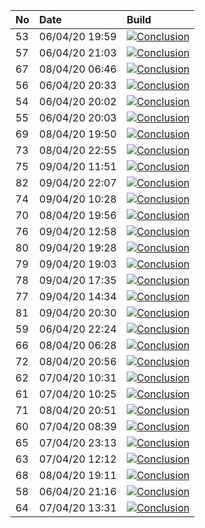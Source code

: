 | No | Date           | Build                                                                                                                                                                 |
| :- | :------------- | :-------------------------------------------------------------------------------------------------------------------------------------------------------------------- |
| 53 | 06/04/20 19:59 | [![Conclusion](https://img.shields.io/badge/build-pass-brightgreen)](https://github.com/e2e-boilerplate/cypress-typescript-webpack-chai-expect/actions/runs/72249928) |
| 57 | 06/04/20 21:03 | [![Conclusion](https://img.shields.io/badge/build-pass-brightgreen)](https://github.com/e2e-boilerplate/cypress-typescript-webpack-chai-expect/actions/runs/72295915) |
| 67 | 08/04/20 06:46 | [![Conclusion](https://img.shields.io/badge/build-pass-brightgreen)](https://github.com/e2e-boilerplate/cypress-typescript-webpack-chai-expect/actions/runs/73476772) |
| 56 | 06/04/20 20:33 | [![Conclusion](https://img.shields.io/badge/build-pass-brightgreen)](https://github.com/e2e-boilerplate/cypress-typescript-webpack-chai-expect/actions/runs/72282910) |
| 54 | 06/04/20 20:02 | [![Conclusion](https://img.shields.io/badge/build-pass-brightgreen)](https://github.com/e2e-boilerplate/cypress-typescript-webpack-chai-expect/actions/runs/72251527) |
| 55 | 06/04/20 20:03 | [![Conclusion](https://img.shields.io/badge/build-pass-brightgreen)](https://github.com/e2e-boilerplate/cypress-typescript-webpack-chai-expect/actions/runs/72253525) |
| 69 | 08/04/20 19:50 | [![Conclusion](https://img.shields.io/badge/build-pass-brightgreen)](https://github.com/e2e-boilerplate/cypress-typescript-webpack-chai-expect/actions/runs/73981789) |
| 73 | 08/04/20 22:55 | [![Conclusion](https://img.shields.io/badge/build-pass-brightgreen)](https://github.com/e2e-boilerplate/cypress-typescript-webpack-chai-expect/actions/runs/74078944) |
| 75 | 09/04/20 11:51 | [![Conclusion](https://img.shields.io/badge/build-pass-brightgreen)](https://github.com/e2e-boilerplate/cypress-typescript-webpack-chai-expect/actions/runs/74543026) |
| 82 | 09/04/20 22:07 | [![Conclusion](https://img.shields.io/badge/build-pass-brightgreen)](https://github.com/e2e-boilerplate/cypress-typescript-webpack-chai-expect/actions/runs/74916816) |
| 74 | 09/04/20 10:28 | [![Conclusion](https://img.shields.io/badge/build-pass-brightgreen)](https://github.com/e2e-boilerplate/cypress-typescript-webpack-chai-expect/actions/runs/74483075) |
| 70 | 08/04/20 19:56 | [![Conclusion](https://img.shields.io/badge/build-pass-brightgreen)](https://github.com/e2e-boilerplate/cypress-typescript-webpack-chai-expect/actions/runs/73984324) |
| 76 | 09/04/20 12:58 | [![Conclusion](https://img.shields.io/badge/build-pass-brightgreen)](https://github.com/e2e-boilerplate/cypress-typescript-webpack-chai-expect/actions/runs/74588723) |
| 80 | 09/04/20 19:28 | [![Conclusion](https://img.shields.io/badge/build-pass-brightgreen)](https://github.com/e2e-boilerplate/cypress-typescript-webpack-chai-expect/actions/runs/74830469) |
| 79 | 09/04/20 19:03 | [![Conclusion](https://img.shields.io/badge/build-pass-brightgreen)](https://github.com/e2e-boilerplate/cypress-typescript-webpack-chai-expect/actions/runs/74813718) |
| 78 | 09/04/20 17:35 | [![Conclusion](https://img.shields.io/badge/build-pass-brightgreen)](https://github.com/e2e-boilerplate/cypress-typescript-webpack-chai-expect/actions/runs/74769077) |
| 77 | 09/04/20 14:34 | [![Conclusion](https://img.shields.io/badge/build-pass-brightgreen)](https://github.com/e2e-boilerplate/cypress-typescript-webpack-chai-expect/actions/runs/74654587) |
| 81 | 09/04/20 20:30 | [![Conclusion](https://img.shields.io/badge/build-pass-brightgreen)](https://github.com/e2e-boilerplate/cypress-typescript-webpack-chai-expect/actions/runs/74868715) |
| 59 | 06/04/20 22:24 | [![Conclusion](https://img.shields.io/badge/build-pass-brightgreen)](https://github.com/e2e-boilerplate/cypress-typescript-webpack-chai-expect/actions/runs/72335750) |
| 66 | 08/04/20 06:28 | [![Conclusion](https://img.shields.io/badge/build-pass-brightgreen)](https://github.com/e2e-boilerplate/cypress-typescript-webpack-chai-expect/actions/runs/73467778) |
| 72 | 08/04/20 20:56 | [![Conclusion](https://img.shields.io/badge/build-pass-brightgreen)](https://github.com/e2e-boilerplate/cypress-typescript-webpack-chai-expect/actions/runs/74021940) |
| 62 | 07/04/20 10:31 | [![Conclusion](https://img.shields.io/badge/build-pass-brightgreen)](https://github.com/e2e-boilerplate/cypress-typescript-webpack-chai-expect/actions/runs/72771031) |
| 61 | 07/04/20 10:25 | [![Conclusion](https://img.shields.io/badge/build-pass-brightgreen)](https://github.com/e2e-boilerplate/cypress-typescript-webpack-chai-expect/actions/runs/72767701) |
| 71 | 08/04/20 20:51 | [![Conclusion](https://img.shields.io/badge/build-pass-brightgreen)](https://github.com/e2e-boilerplate/cypress-typescript-webpack-chai-expect/actions/runs/74020732) |
| 60 | 07/04/20 08:39 | [![Conclusion](https://img.shields.io/badge/build-fail-red)](https://github.com/e2e-boilerplate/cypress-typescript-webpack-chai-expect/actions/runs/72685326)         |
| 65 | 07/04/20 23:13 | [![Conclusion](https://img.shields.io/badge/build-pass-brightgreen)](https://github.com/e2e-boilerplate/cypress-typescript-webpack-chai-expect/actions/runs/73230869) |
| 63 | 07/04/20 12:12 | [![Conclusion](https://img.shields.io/badge/build-pass-brightgreen)](https://github.com/e2e-boilerplate/cypress-typescript-webpack-chai-expect/actions/runs/72850124) |
| 68 | 08/04/20 19:11 | [![Conclusion](https://img.shields.io/badge/build-pass-brightgreen)](https://github.com/e2e-boilerplate/cypress-typescript-webpack-chai-expect/actions/runs/73966815) |
| 58 | 06/04/20 21:16 | [![Conclusion](https://img.shields.io/badge/build-pass-brightgreen)](https://github.com/e2e-boilerplate/cypress-typescript-webpack-chai-expect/actions/runs/72305536) |
| 64 | 07/04/20 13:31 | [![Conclusion](https://img.shields.io/badge/build-pass-brightgreen)](https://github.com/e2e-boilerplate/cypress-typescript-webpack-chai-expect/actions/runs/72902492) |